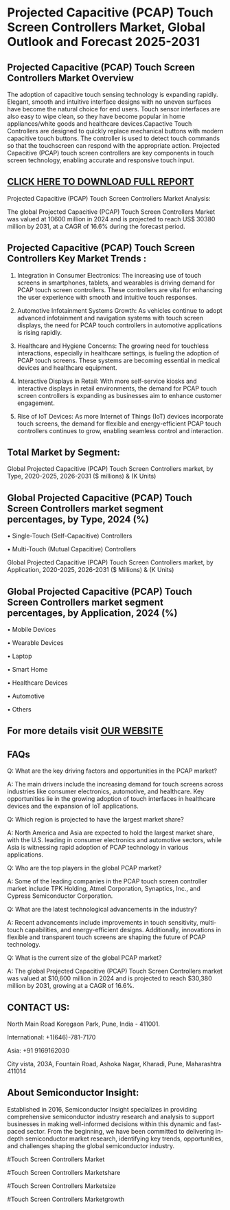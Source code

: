 Projected Capacitive (PCAP) Touch Screen Controllers Market, Global Outlook and Forecast 2025-2031
=
Projected Capacitive (PCAP) Touch Screen Controllers Market Overview
-
The adoption of capacitive touch sensing technology is expanding rapidly. Elegant, smooth and intuitive interface designs with no uneven surfaces have become the natural choice for end users. Touch sensor interfaces are also easy to wipe clean, so they have become popular in home appliances/white goods and healthcare devices.Capactive Touch Controllers are designed to quickly replace mechanical buttons with modern capacitive touch buttons. The controller is used to detect touch commands so that the touchscreen can respond with the appropriate action.
Projected Capacitive (PCAP) touch screen controllers are key components in touch screen technology, enabling accurate and responsive touch input. 

[CLICK HERE TO DOWNLOAD FULL REPORT](https://semiconductorinsight.com/report/projected-capacitive-pcap-touch-screen-controllers-market/)
-
Projected Capacitive (PCAP) Touch Screen Controllers Market Analysis:

The global Projected Capacitive (PCAP) Touch Screen Controllers Market was valued at 10600 million in 2024 and is projected to reach US$ 30380 million by 2031, at a CAGR of 16.6% during the forecast period.

Projected Capacitive (PCAP) Touch Screen Controllers Key Market Trends  :
-
1.	Integration in Consumer Electronics: The increasing use of touch screens in smartphones, tablets, and wearables is driving demand for PCAP touch screen controllers. These controllers are vital for enhancing the user experience with smooth and intuitive touch responses.

2.	Automotive Infotainment Systems Growth: As vehicles continue to adopt advanced infotainment and navigation systems with touch screen displays, the need for PCAP touch controllers in automotive applications is rising rapidly.

3.	Healthcare and Hygiene Concerns: The growing need for touchless interactions, especially in healthcare settings, is fueling the adoption of PCAP touch screens. These systems are becoming essential in medical devices and healthcare equipment.

4.	Interactive Displays in Retail: With more self-service kiosks and interactive displays in retail environments, the demand for PCAP touch screen controllers is expanding as businesses aim to enhance customer engagement.

5.	Rise of IoT Devices: As more Internet of Things (IoT) devices incorporate touch screens, the demand for flexible and energy-efficient PCAP touch controllers continues to grow, enabling seamless control and interaction.

Total Market by Segment:
-
Global Projected Capacitive (PCAP) Touch Screen Controllers market, by Type, 2020-2025, 2026-2031 ($ millions) & (K Units)

Global Projected Capacitive (PCAP) Touch Screen Controllers market segment percentages, by Type, 2024 (%)
-
•	Single-Touch (Self-Capacitive) Controllers

•	Multi-Touch (Mutual Capacitive) Controllers

Global Projected Capacitive (PCAP) Touch Screen Controllers market, by Application, 2020-2025, 2026-2031 ($ Millions) & (K Units)

Global Projected Capacitive (PCAP) Touch Screen Controllers market segment percentages, by Application, 2024 (%)
-
•	Mobile Devices

•	Wearable Devices

•	Laptop

•	Smart Home

•	Healthcare Devices

•	Automotive

•	Others

For more details visit [OUR WEBSITE](https://semiconductorinsight.com/report/projected-capacitive-pcap-touch-screen-controllers-market/)
-
FAQs
-
Q: What are the key driving factors and opportunities in the PCAP market?

A: The main drivers include the increasing demand for touch screens across industries like consumer electronics, automotive, and healthcare. Key opportunities lie in the growing adoption of touch interfaces in healthcare devices and the expansion of IoT applications.

Q: Which region is projected to have the largest market share?

A: North America and Asia are expected to hold the largest market share, with the U.S. leading in consumer electronics and automotive sectors, while Asia is witnessing rapid adoption of PCAP technology in various applications.

Q: Who are the top players in the global PCAP market?

A: Some of the leading companies in the PCAP touch screen controller market include TPK Holding, Atmel Corporation, Synaptics, Inc., and Cypress Semiconductor Corporation.

Q: What are the latest technological advancements in the industry?

A: Recent advancements include improvements in touch sensitivity, multi-touch capabilities, and energy-efficient designs. Additionally, innovations in flexible and transparent touch screens are shaping the future of PCAP technology.

Q: What is the current size of the global PCAP market?

A: The global Projected Capacitive (PCAP) Touch Screen Controllers market was valued at $10,600 million in 2024 and is projected to reach $30,380 million by 2031, growing at a CAGR of 16.6%.

CONTACT US:
-
North Main Road Koregaon Park, Pune, India - 411001.

International: +1(646)-781-7170

Asia: +91 9169162030

City vista, 203A, Fountain Road, Ashoka Nagar, Kharadi, Pune, Maharashtra 411014

About Semiconductor Insight:
-
Established in 2016, Semiconductor Insight specializes in providing comprehensive semiconductor industry research and analysis to support businesses in making well-informed decisions within this dynamic and fast-paced sector. From the beginning, we have been committed to delivering in-depth semiconductor market research, identifying key trends, opportunities, and challenges shaping the global semiconductor industry.

#Touch Screen Controllers Market

#Touch Screen Controllers Marketshare

#Touch Screen Controllers Marketsize

#Touch Screen Controllers Marketgrowth




